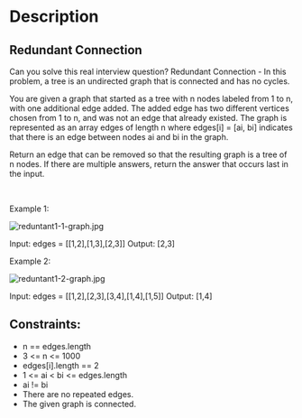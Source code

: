 # Description

 ## Redundant Connection

Can you solve this real interview question? Redundant Connection - In this problem, a tree is an undirected graph that is connected and has no cycles.

You are given a graph that started as a tree with n nodes labeled from 1 to n, with one additional edge added. The added edge has two different vertices chosen from 1 to n, and was not an edge that already existed. The graph is represented as an array edges of length n where edges[i] = [ai, bi] indicates that there is an edge between nodes ai and bi in the graph.

Return an edge that can be removed so that the resulting graph is a tree of n nodes. If there are multiple answers, return the answer that occurs last in the input.

 

Example 1:

![reduntant1-1-graph.jpg](https://assets.leetcode.com/uploads/2021/05/02/reduntant1-1-graph.jpg)


Input: edges = [[1,2],[1,3],[2,3]]
Output: [2,3]


Example 2:

![reduntant1-2-graph.jpg](https://assets.leetcode.com/uploads/2021/05/02/reduntant1-2-graph.jpg)


Input: edges = [[1,2],[2,3],[3,4],[1,4],[1,5]]
Output: [1,4]

## Constraints:
* n == edges.length
 * 3 <= n <= 1000
 * edges[i].length == 2
 * 1 <= ai < bi <= edges.length
 * ai != bi
 * There are no repeated edges.
 * The given graph is connected.
      